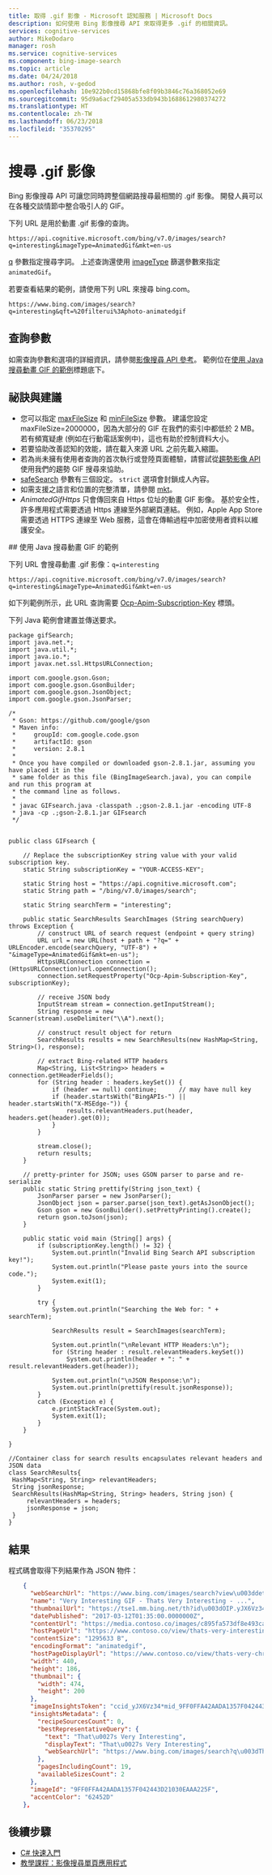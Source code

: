 ```yaml
---
title: 取得 .gif 影像 - Microsoft 認知服務 | Microsoft Docs
description: 如何使用 Bing 影像搜尋 API 來取得更多 .gif 的相關資訊。
services: cognitive-services
author: MikeDodaro
manager: rosh
ms.service: cognitive-services
ms.component: bing-image-search
ms.topic: article
ms.date: 04/24/2018
ms.author: rosh, v-gedod
ms.openlocfilehash: 10e922b0cd15868bfe8f09b3846c76a368052e69
ms.sourcegitcommit: 95d9a6acf29405a533db943b1688612980374272
ms.translationtype: HT
ms.contentlocale: zh-TW
ms.lasthandoff: 06/23/2018
ms.locfileid: "35370295"
---
```

# <a name="search-for-gif-images"></a>搜尋 .gif 影像
Bing 影像搜尋 API 可讓您同時跨整個網路搜尋最相關的 .gif 影像。  開發人員可以在各種交談情節中整合吸引人的 GIF。 

下列 URL 是用於動畫 .gif 影像的查詢。
````
https://api.cognitive.microsoft.com/bing/v7.0/images/search?q=interesting&imageType=AnimatedGif&mkt=en-us
````
[q](https://docs.microsoft.com/en-us/rest/api/cognitiveservices/bing-images-api-v7-reference#query) 參數指定搜尋字詞。  上述查詢還使用 [imageType](https://docs.microsoft.com/en-us/rest/api/cognitiveservices/bing-images-api-v7-reference#imagetype) 篩選參數來指定 `animatedGif`。

若要查看結果的範例，請使用下列 URL 來搜尋 bing.com。
````
https://www.bing.com/images/search?q=interesting&qft=%20filterui%3Aphoto-animatedgif 

````
## <a name="query-parameters"></a>查詢參數

如需查詢參數和選項的詳細資訊，請參閱[影像搜尋 API 參考](https://docs.microsoft.com/en-us/rest/api/cognitiveservices/bing-images-api-v7-reference#query-parameters)。 範例位在[使用 Java 搜尋動畫 GIF 的範例](#gifExample)標題底下。

## <a name="tips-and-suggestions"></a>祕訣與建議

- 您可以指定 [maxFileSize](https://docs.microsoft.com/en-us/rest/api/cognitiveservices/bing-images-api-v7-reference#maxfilesize) 和 [minFileSize](https://docs.microsoft.com/en-us/rest/api/cognitiveservices/bing-images-api-v7-reference#minfilesize) 參數。 建議您設定 maxFileSize=2000000，因為大部分的 GIF 在我們的索引中都低於 2 MB。  若有頻寬疑慮 (例如在行動電話案例中)，這也有助於控制資料大小。
- 若要協助改善認知的效能，請在載入來源 URL 之前先載入縮圖。  
- 若為尚未擁有使用者查詢的首次執行或登陸頁面體驗，請嘗試從[趨勢影像 API](trending-images.md) 使用我們的趨勢 GIF 搜尋來協助。
- [safeSearch](https://docs.microsoft.com/en-us/rest/api/cognitiveservices/bing-images-api-v7-reference#safesearch) 參數有三個設定。  `strict` 選項會封鎖成人內容。 
- 如需支援之語言和位置的完整清單，請參閱 [mkt](supported-countries-markets.md)。
- *AnimatedGifHttps* 只會傳回來自 Https 位址的動畫 GIF 影像。 基於安全性，許多應用程式需要透過 Https 連線至外部網頁連結。 例如，Apple App Store 需要透過 HTTPS 連線至 Web 服務，這會在傳輸過程中加密使用者資料以維護安全。

<a name="gifExample" />
## <a name="example-search-for-animated-gif-using-java"></a>使用 Java 搜尋動畫 GIF 的範例

下列 URL 會搜尋動畫 .gif 影像：`q=interesting`
````
https://api.cognitive.microsoft.com/bing/v7.0/images/search?q=interesting&imageType=AnimatedGif&mkt=en-us

````
如下列範例所示，此 URL 查詢需要 [Ocp-Apim-Subscription-Key](https://docs.microsoft.com/en-us/rest/api/cognitiveservices/bing-images-api-v7-reference#headers) 標頭。

下列 Java 範例會建置並傳送要求。

````
package gifSearch;
import java.net.*;
import java.util.*;
import java.io.*;
import javax.net.ssl.HttpsURLConnection;

import com.google.gson.Gson;
import com.google.gson.GsonBuilder;
import com.google.gson.JsonObject;
import com.google.gson.JsonParser;

/*
 * Gson: https://github.com/google/gson
 * Maven info:
 *     groupId: com.google.code.gson
 *     artifactId: gson
 *     version: 2.8.1
 *
 * Once you have compiled or downloaded gson-2.8.1.jar, assuming you have placed it in the
 * same folder as this file (BingImageSearch.java), you can compile and run this program at
 * the command line as follows.
 *
 * javac GIFsearch.java -classpath .;gson-2.8.1.jar -encoding UTF-8
 * java -cp .;gson-2.8.1.jar GIFsearch
 */


public class GIFsearch {

    // Replace the subscriptionKey string value with your valid subscription key.
    static String subscriptionKey = "YOUR-ACCESS-KEY";

    static String host = "https://api.cognitive.microsoft.com";
    static String path = "/bing/v7.0/images/search";

    static String searchTerm = "interesting";

    public static SearchResults SearchImages (String searchQuery) throws Exception {
        // construct URL of search request (endpoint + query string)
        URL url = new URL(host + path + "?q=" +  URLEncoder.encode(searchQuery, "UTF-8") + "&imageType=AnimatedGif&mkt=en-us");
        HttpsURLConnection connection = (HttpsURLConnection)url.openConnection();
        connection.setRequestProperty("Ocp-Apim-Subscription-Key", subscriptionKey);

        // receive JSON body
        InputStream stream = connection.getInputStream();
        String response = new Scanner(stream).useDelimiter("\\A").next();

        // construct result object for return
        SearchResults results = new SearchResults(new HashMap<String, String>(), response);

        // extract Bing-related HTTP headers
        Map<String, List<String>> headers = connection.getHeaderFields();
        for (String header : headers.keySet()) {
            if (header == null) continue;      // may have null key
            if (header.startsWith("BingAPIs-") || header.startsWith("X-MSEdge-")) {
                results.relevantHeaders.put(header, headers.get(header).get(0));
            }
        }

        stream.close();
        return results;
    }

    // pretty-printer for JSON; uses GSON parser to parse and re-serialize
    public static String prettify(String json_text) {
        JsonParser parser = new JsonParser();
        JsonObject json = parser.parse(json_text).getAsJsonObject();
        Gson gson = new GsonBuilder().setPrettyPrinting().create();
        return gson.toJson(json);
    }

    public static void main (String[] args) {
        if (subscriptionKey.length() != 32) {
            System.out.println("Invalid Bing Search API subscription key!");
            System.out.println("Please paste yours into the source code.");
            System.exit(1);
        }

        try {
            System.out.println("Searching the Web for: " + searchTerm);

            SearchResults result = SearchImages(searchTerm);

            System.out.println("\nRelevant HTTP Headers:\n");
            for (String header : result.relevantHeaders.keySet())
                System.out.println(header + ": " + result.relevantHeaders.get(header));

            System.out.println("\nJSON Response:\n");
            System.out.println(prettify(result.jsonResponse));
        }
        catch (Exception e) {
            e.printStackTrace(System.out);
            System.exit(1);
        }
    }

}

//Container class for search results encapsulates relevant headers and JSON data
class SearchResults{
 HashMap<String, String> relevantHeaders;
 String jsonResponse;
 SearchResults(HashMap<String, String> headers, String json) {
     relevantHeaders = headers;
     jsonResponse = json;
 }
}

````

## <a name="results"></a>結果
程式碼會取得下列結果作為 JSON 物件：

```json
    {
      "webSearchUrl": "https://www.bing.com/images/search?view\u003ddetai...",
      "name": "Very Interesting GIF - Thats Very Interesting - ...",
      "thumbnailUrl": "https://tse1.mm.bing.net/th?id\u003dOIP.yJX6Vz345JPK...",
      "datePublished": "2017-03-12T01:35:00.0000000Z",
      "contentUrl": "https://media.contoso.co/images/c895fa573df8e493ca8d0dec7d93b/raw",
      "hostPageUrl": "https://www.contoso.co/view/thats-very-interesting-christi...",
      "contentSize": "1295633 B",
      "encodingFormat": "animatedgif",
      "hostPageDisplayUrl": "https://www.contoso.co/view/thats-very-christian...",
      "width": 440,
      "height": 186,
      "thumbnail": {
        "width": 474,
        "height": 200
      },
      "imageInsightsToken": "ccid_yJX6Vz34*mid_9FF0FFA42AADA1357F042443D2103B40EA...",
      "insightsMetadata": {
        "recipeSourcesCount": 0,
        "bestRepresentativeQuery": {
          "text": "That\u0027s Very Interesting",
          "displayText": "That\u0027s Very Interesting",
          "webSearchUrl": "https://www.bing.com/images/search?q\u003dThat..."
        },
        "pagesIncludingCount": 19,
        "availableSizesCount": 2
      },
      "imageId": "9FF0FFA42AADA1357F042443D21030EAAA225F",
      "accentColor": "62452D"
    },

```

## <a name="next-steps"></a>後續步驟
- [C# 快速入門](quickstarts/csharp.md)
- [教學課程：影像搜尋單頁應用程式](tutorial-bing-image-search-single-page-app.md)